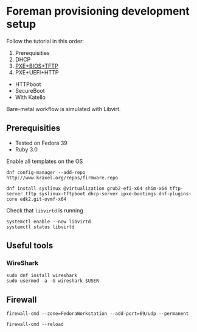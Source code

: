 # Foreman provisioning development setup

Follow the tutorial in this order:

1. Prerequisities
1. DHCP
1. [PXE+BIOS+TFTP](manuals/pxe_bios.md)
1. PXE+UEFI+HTTP

- HTTPboot
- SecureBoot
- With Katello

Bare-metal workflow is simulated with Libvirt.

## Prerequisities

- Tested on Fedora 39
- Ruby 3.0

Enable all templates on the OS

```
dnf config-manager --add-repo http://www.kraxel.org/repos/firmware.repo

dnf install syslinux @virtualization grub2-efi-x64 shim-x64 tftp-server tftp syslinux-tftpboot dhcp-server ipxe-bootimgs dnf-plugins-core edk2.git-ovmf-x64
```

Check that `libvirtd` is running

```
systemctl enable --now libvirtd
systemctl status libvirtd
```

## Useful tools

### WireShark

```
sudo dnf install wireshark
sudo usermod -a -G wireshark $USER
```

## Firewall

```
firewall-cmd --zone=FedoraWorkstation --add-port=69/udp --permanent

firewall-cmd --reload
```
